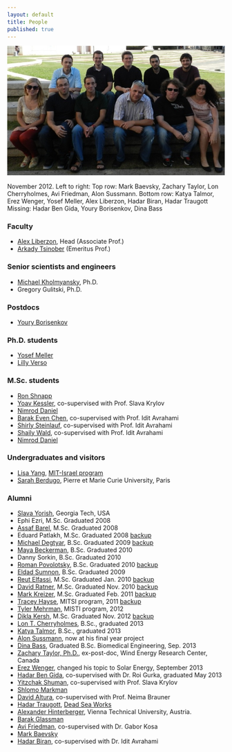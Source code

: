 ```yaml
---
layout: default
title: People
published: true
---
```


<img src = "images/group_photo_nov2012.jpg" width="600"> 

November 2012. Left to right: 
Top row: Mark Baevsky, Zachary Taylor, Lon Cherryholmes, Avi Friedman, Alon Sussmann.
Bottom row: Katya Talmor, Erez Wenger, Yosef Meller, Alex Liberzon, Hadar Biran, Hadar Traugott
Missing: Hadar Ben Gida, Youry Borisenkov, Dina Bass


### Faculty

* [Alex Liberzon](people/alex_lab.html), Head (Associate Prof.)
* [Arkady Tsinober](http://www.eng.tau.ac.il/~tsinober) (Emeritus Prof.)

### Senior scientists and engineers
* [Michael Kholmyansky](people/kholmyansky.html), Ph.D.
* Gregory Gulitski, Ph.D.


### Postdocs
* [Youry Borisenkov](people/youry.html)


### Ph.D. students
* [Yosef Meller](people/yosef_meller.html)
* [Lilly Verso](people/lilly_verso.html)


### M.Sc. students
* [Ron Shnapp](people/ron_shnapp.html)
* [Yoav Kessler](people/yoav_kessler.html), co-supervised with Prof. Slava Krylov
* [Nimrod Daniel](people/nimrod_daniel.html)
* [Barak Even Chen](people/nimrod_daniel.html), co-supervised with Prof. Idit Avrahami
* [Shirly Steinlauf](people/shirly_steinlauf.html), co-supervised with Prof. Idit Avrahami
* [Shaily Wald](people/shaily_wald.html), co-supervised with Prof. Idit Avrahami
* [Nimrod Daniel](people/nimrod_daniel.html)


### Undergraduates and visitors
* [Lisa Yang](people/lisa_yang.html), [MIT-Israel program](http://misti.mit.edu/mit-israel)
* [Sarah Berdugo](people/sarah_berdugo.html), Pierre et Marie Curie University, Paris


### Alumni
* [Slava Yorish](http://www.linkedin.com/pub/svyatoslav-yorish/30/966/105), Georgia Tech, USA
* Ephi Ezri, M.Sc. Graduated 2008
* [Assaf Barel](http://il.linkedin.com/pub/assaf-barel/7/364/686), M.Sc. Graduated 2008
* Eduard Patlakh, M.Sc. Graduated 2008 [backup](people/eduard_patlakh.html)
* [Michael Degtyar](http://il.linkedin.com/in/michaeldegtyar), B.Sc. Graduated 2009 [backup](people/michael_degtyar.html)
* [Maya Beckerman](people/maya_beckerman.html), B.Sc. Graduated 2010
* Danny Sorkin, B.Sc. Graduated 2010
* [Roman Povolotsky](http://il.linkedin.com/pub/roman-povolotsky/19/442/782), B.Sc. Graduated 2010 [backup](people/roman_povolotsky.html)	
* [Eldad Sumnon](people/eldad_sumnon.html), B.Sc. Graduated 2009
* [Reut Elfassi](http://au.linkedin.com/pub/reut-elfassi/20/3b6/397), M.Sc. Graduated Jan. 2010 [backup](people/reut_elfassi.html)
* [David Ratner](http://il.linkedin.com/pub/david-ratner/4/a98/140), M.Sc. Graduated Nov. 2010 [backup](people/david_ratner.html)
* [Mark Kreizer](http://il.linkedin.com/pub/mark-kreizer/9/36/464), M.Sc. Graduated Feb. 2011 [backup](people/mark_kreizer.html)
* [Tracey Hayse](http://www.linkedin.com/in/traceyhayse), MITSI program, 2011 [backup](people/tracey.html)
* [Tyler Mehrman](http://zetapsi.mit.edu/brothers/11/), MISTI program, 2012
* [Dikla Kersh](http://il.linkedin.com/pub/dikla-kersh/14/85b/27), M.Sc. Graduated Nov. 2012 [backup](people/dikla_kersh.html)
* [Lon T. Cherryholmes](people/lon.html), B.Sc., graduated 2013
* [Katya Talmor](people/katya_talmor.html), B.Sc., graduated 2013
* [Alon Sussmann](people/alon_sussmann.html), now at his final year project
* [Dina Bass](people/dina_bass.html), Graduated B.Sc. Biomedical Engineering, Sep. 2013
* [Zachary Taylor, Ph.D.](people/zach.html), ex-post-doc, Wind Energy Research Center, Canada
* [Erez Wenger](people/erez_wenger.html), changed his topic to Solar Energy, September 2013
* [Hadar Ben Gida](people/hadar_ben_gida.html), co-supervised with Dr. Roi Gurka, graduated May 2013
* [Yitzchak Shuman](people/yitzchak_shuman.html), co-supervised with Prof. Slava Krylov
* [Shlomo Markman](people/shlomo_markman.html)
* [David Altura](people/david_altura.html), co-supervised with Prof. Neima Brauner
* [Hadar Traugott](people/hadar_traugott.html), [Dead Sea Works](http://en.wikipedia.org/wiki/Dead_Sea_Works) 
* [Alexander Hinterberger](people/alexander_hinterberger.html), Vienna Technical University, Austria. 
* [Barak Glassman](people/barak_glassman.html)
* [Avi Friedman](people/avi_friedman.html), co-supervised with Dr. Gabor Kosa
* [Mark Baevsky](people/mark_baevsky.html)
* [Hadar Biran](people/hadar_biran.html), co-supervised with Dr. Idit Avrahami


